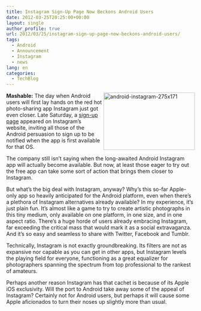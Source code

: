 ```yaml
---
title: Instagram Sign-Up Page Now Beckons Android Users
date: 2012-03-25T20:25:00+00:00
layout: single
author_profile: true
url: 2012/03/25/instagram-sign-up-page-now-beckons-android-users/
tags:
  - Android
  - Announcement
  - Instagram
  - news
lang: en
categories: 
  - TechBlog
---
```

[<img title="android-instagram-275x171" border="0" alt="android-instagram-275x171" align="right" src="http://lh6.ggpht.com/-r1etv9dnm-g/T294JyL7UoI/AAAAAAAAFTw/CIqMH_dLu4Q/android-instagram-275x171_thumb.jpg?imgmax=800" width="244" height="153" />](http://lh5.ggpht.com/-DevrCx-qMnQ/T294FqZTNlI/AAAAAAAAFTo/3X81Z-wfjuA/s1600-h/android-instagram-275x171%25255B2%25255D.jpg)**Mashable:** The day when Android users will first lay hands on the red hot photo-sharing app Instagram just got even closer. Late Saturday, a [sign-up page](http://instagr.am/android/) appeared on Instagram’s website, inviting all those of the Android persuasion to sign up to be notified when the app is first available for that OS. 

The company still isn’t saying when the long-awaited Android Instagram app will actually become available. But now, at least those eager to try out the free app can take some sort of action that brings them closer to Instagram. 

But what’s the big deal with Instagram, anyway? Why’s this so-far Apple-only app so heavily anticipated for the Android platform, even when there’s a plethora of Instagram alternatives already available? In my experience, it’s just plain fun. It’s almost like a game to try to create artistic photographs in this tiny medium, only available on one platform, in one size, and in one aspect ratio. There’s a huge horde of users already embracing Instagram, far exceeding the critical mass that would mark it as a social extravaganza. And it’s so easy and seamless to share with Twitter, Facebook and Tumblr. 

Technically, Instagram is not exactly groundbreaking. Its filters are not as expansive nor capable as you can get in other apps, but Instagram levels the playing field for everyone, functioning as a great equalizer for photographers spanning the spectrum from top professional to the rankest of amateurs. 

Perhaps another reason Instagram has that cachet is because of its Apple iOS exclusivity. Will the port to Android take away some of the appeal of Instagram? Certainly not for Android users, but perhaps it will cause some Apple aficionados to turn their noses up slightly more than usual.